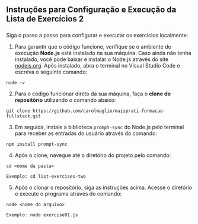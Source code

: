 <h2>Instruções para Configuração e Execução da Lista de Exercícios 2</h2>

###

Siga o passo a passo para configurar e executar os exercícios localmente:

1. Para garantir que o código funcione, verifique se o ambiente de execução <strong>Node.js</strong> está instalado na sua máquina. Caso ainda não tenha instalado, você pode baixar e instalar o Node.js através do site <a href="https://nodejs.org/pt">nodejs.org</a>. 
Após instalado, abra o terminal no Visual Studio Code e escreva o seguinte comando:

  ```
  node -v
  ```

2. Para o código funcionar direto da sua máquina, faça o <strong>clone do repositório</strong> utilizando o comando abaixo:
```
git clone https://github.com/carolmaglio/maisprati-formacao-fullstack.git 
```


3. Em seguida, instale a biblioteca `prompt-sync` do Node.js pelo terminal para receber as entradas do usuário através do comando:

  ```
  npm install prompt-sync
  ```

4. Após o clone, navegue até o diretório do projeto pelo comando:
  ```
  cd <nome da pasta>

  Exemplo: cd list-exercises-two
  ```

5. Após o clonar o repositório, siga as instruções acima. Acesse o diretório e execute o programa através do comando:

  ```
  node <nome do arquivo>

  Exemplo: node exercise01.js
  ```









